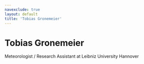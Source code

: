 ```yaml
---
navexclude: true
layout: default
title: 'Tobias Gronemeier'
---
```


# Tobias Gronemeier

Meteorologist / Research Assistant at Leibniz University Hannover